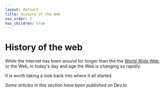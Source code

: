 ```yaml
---
layout: default
title: History of the Web
nav_order: 3
has_children: true
---
```


# History of the web

While the internet has been around for longer than the the [World Wide Web](https://en.wikipedia.org/wiki/World_Wide_Web), or the Web, in today's day and age the Web is changing so rapidly.

It is worth taking a look back into where it all started.

_Some articles in this section have been published on Dev.to_
